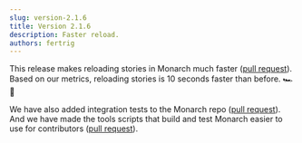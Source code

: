 ```yaml
---
slug: version-2.1.6
title: Version 2.1.6
description: Faster reload.
authors: fertrig
---
```


This release makes reloading stories in Monarch much faster 
([pull request](https://github.com/Dropsource/monarch/pull/90)). Based on 
our metrics, reloading stories is 10 seconds faster than before. 🏎 🚀

We have also added integration tests to the Monarch repo 
([pull request](https://github.com/Dropsource/monarch/pull/93)). 
And we have made the tools scripts that build and test Monarch easier 
to use for contributors 
([pull request](https://github.com/Dropsource/monarch/pull/95)).
